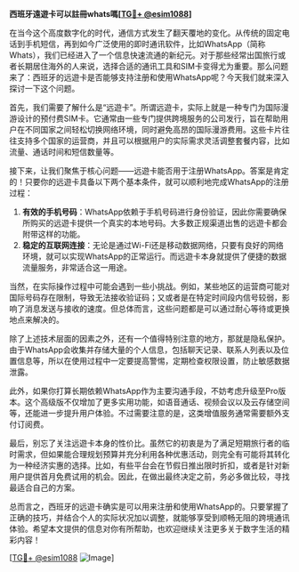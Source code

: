 **西班牙遠遊卡可以註冊whats嗎[[TG💪+ @esim1088](https://t.me/s/esim1088)]**

在当今这个高度数字化的时代，通信方式发生了翻天覆地的变化。从传统的固定电话到手机短信，再到如今广泛使用的即时通讯软件，比如WhatsApp（简称Whats），我们已经进入了一个信息快速流通的新纪元。对于那些经常出国旅行或者长期居住海外的人来说，选择合适的通讯工具和SIM卡变得尤为重要。那么问题来了：西班牙的远遊卡是否能够支持注册和使用WhatsApp呢？今天我们就来深入探讨一下这个问题。

首先，我们需要了解什么是“远遊卡”。所谓远遊卡，实际上就是一种专门为国际漫游设计的预付费SIM卡。它通常由一些专门提供跨境服务的公司发行，旨在帮助用户在不同国家之间轻松切换网络环境，同时避免高昂的国际漫游费用。这些卡片往往支持多个国家的运营商，并且可以根据用户的实际需求灵活调整套餐内容，比如流量、通话时间和短信数量等。

接下来，让我们聚焦于核心问题——远遊卡能否用于注册WhatsApp。答案是肯定的！只要你的远遊卡具备以下两个基本条件，就可以顺利地完成WhatsApp的注册过程：

1. **有效的手机号码**：WhatsApp依赖于手机号码进行身份验证，因此你需要确保所购买的远遊卡提供一个真实的本地号码。大多数正规渠道出售的远遊卡都会附带这样的功能。
2. **稳定的互联网连接**：无论是通过Wi-Fi还是移动数据网络，只要有良好的网络环境，就可以实现WhatsApp的正常运行。而远遊卡本身就提供了便捷的数据流量服务，非常适合这一用途。

当然，在实际操作过程中可能会遇到一些小挑战。例如，某些地区的运营商可能对国际号码存在限制，导致无法接收验证码；又或者是在特定时间段内信号较弱，影响了消息发送与接收的速度。但总体而言，这些问题都是可以通过耐心等待或更换地点来解决的。

除了上述技术层面的因素之外，还有一个值得特别注意的地方，那就是隐私保护。由于WhatsApp会收集并存储大量的个人信息，包括聊天记录、联系人列表以及位置信息等，所以在使用过程中一定要提高警惕，定期检查权限设置，防止敏感数据泄露。

此外，如果你打算长期依赖WhatsApp作为主要沟通手段，不妨考虑升级至Pro版本。这个高级版不仅增加了更多实用功能，如语音通话、视频会议以及云存储空间等，还能进一步提升用户体验。不过需要注意的是，这类增值服务通常需要额外支付订阅费。

最后，别忘了关注远遊卡本身的性价比。虽然它的初衷是为了满足短期旅行者的临时需求，但如果能合理规划预算并充分利用各种优惠活动，则完全有可能将其转化为一种经济实惠的选择。比如，有些平台会在节假日推出限时折扣，或者是针对新用户提供首月免费试用的机会。因此，在做出最终决定之前，务必多做比较，寻找最适合自己的方案。

总而言之，西班牙的远遊卡确实是可以用来注册和使用WhatsApp的。只要掌握了正确的技巧，并结合个人的实际状况加以调整，就能够享受到顺畅无阻的跨境通讯体验。希望本文提供的信息对你有所帮助，也欢迎继续关注更多关于数字生活的精彩内容！

[[TG💪+ @esim1088](https://t.me/s/esim1088) ![Image](https://i.postimg.cc/4NQfJmqS/Snipaste-2025-05-13-00-14-12.png)]